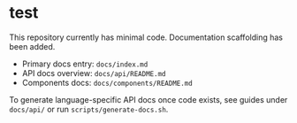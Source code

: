 # test

This repository currently has minimal code. Documentation scaffolding has been added.

- Primary docs entry: `docs/index.md`
- API docs overview: `docs/api/README.md`
- Components docs: `docs/components/README.md`

To generate language-specific API docs once code exists, see guides under `docs/api/` or run `scripts/generate-docs.sh`.
